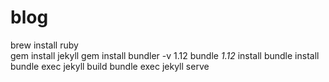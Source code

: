 # blog

brew install ruby  
gem install jekyll
gem install bundler -v 1.12
bundle _1.12_ install
bundle install  
bundle exec jekyll build
bundle exec jekyll serve